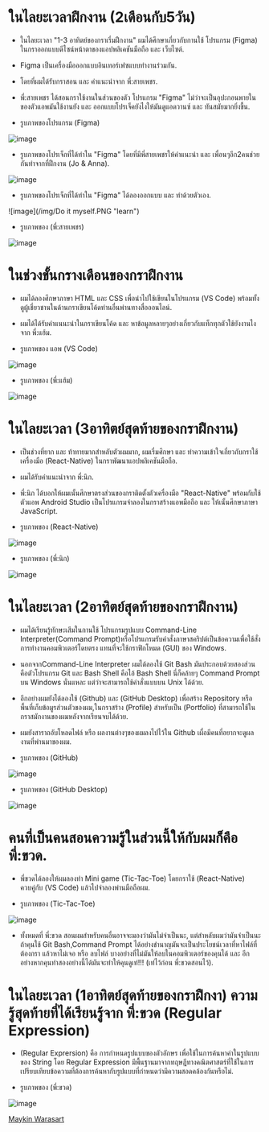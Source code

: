   # ในไลยะเวลาฝืกงาน (2เดือนกับ5วัน) 
  
  + ในไลยะเวลา "1-3 อาทิตย์ของกราเรี่มฝืกงาน" ผมได้ศึกษาเกี่ยวกับกานใช้ โปรแกรม (Figma) ในกราออกแบบดีไซน์หน้าตาของแอปพลิเคชันมือถือ และ
    เว็บไซต์.
  
  + Figma เป็นเครื่องมือออกแบบอินเทอร์เฟซแบบทำงานร่วมกัน.
  
  + โดยที่ผมได้รับกราสอน และ คำแนะนำจาก พี่:สายเพชร.
  
  + พี่:สายเพชร ได้สอนกราใช้งานในส่วนของตัว โปรแกรม "Figma" ไม่ว่าจะเป็นอุปะกอนพายในของตัวแอพมันใช้งานยัง และ         ออกแบบโปรเจ็คยังไงให้มันดูแอดวานซ์ และ ทันสมัยมากยิ่งขื้น.
   
  
  + รูบภาพของโปรแกรม (Figma)
  
  ![image](/img/Figma.webp "learn")

  + รูบภาพของโปรเจ็กที่ได้ทำใน "Figma" โดยที่มีพี่สายเพชรให้คำแนะนำ และ เพื่อนๆอีก2คนช่วยกันทำจากที่ฝืกงาน (Jo & Anna).

  ![image](img/bb.PNG "learn")

  + รูบภาพของโปรเจ็กที่ได้ทำใน "Figma" ได้ลองออกแบบ และ ทำด้วยตัวเอง.

  ![image](/img/Do it myself.PNG "learn")

  + รูบภาพของ (พี่:สายเพชร)

  ![image](/img/Mrone.png "learn")

  # ในช่วงขั้นกรางเดือนของกราฝืกงาน 

  + ผมได้ลองศึกษาภาษา HTML และ CSS เพื่อนำไปใช้เขียนในโปรแกรม (VS Code) พร้อมทั้งดูผู้เชี่ยวชานในด้านกราเขียนโค้ดท่านอื่นพ่านทางสื่อออนไลน์.
  
  + ผมได้ได้รับคำแนนะนำในกราเขียนโค้ด และ หาข้อมูลหลายๆอย่างเกี่ยวกับแท็กทุกตัวใช้ยังงานไงจาก พี่:แฮ้ม.

  + รูบภาพของ แอพ (VS Code)

  ![image](/img/VSCode.png "learn")

  + รูบภาพของ (พี่:แฮ้ม)

  ![image](/img/Ham.png "learn")

 
  # ในไลยะเวลา (3อาทิตย์สุดท้ายของกราฝืกงาน) 
  
  + เป็นช่วงที่ยาก และ ท้าทายมากสำหลับตัวผมมาก, ผมเรี่มศึกษา และ ทำความเข้าใจเกี่ยวกับกราใช้เครื่องมือ (React-Native) ในกราพัฒนาแอปพลิเคชันมือถือ.
  
  + ผมได้รับคำแนะนำจาก พี่:นิก.
  
  + พี่:นิก ได้บอกให้ผมเนั้นศึกษาตรงส่วนของกราติดตั้งตัวเครื่องมือ "React-Native" พร้อมกับใช้ตัวแอพ Android Studio เป็นโปรแกรมจำลองในกราสร้างแอพมือถือ และ ให้เนั้นศึกษาภาษา JavaScript.

  + รูบภาพของ (React-Native)
  
  ![image](/img/React-Native.png "learn")

  + รูบภาพของ (พี่:นิก)

  ![image](/img/Mr2.png "learn")

  # ในไลยะเวลา (2อาทิตย์สุดท้ายของกราฝืกงาน)

  + ผมได้เรียนรู้ทักษะเสีมในกานใช้ โปรแกรมรูปแบบ Command-Line Interpreter(Command Prompt)หรือโปรแกรมรับคำสั่งภาษาสคริปต์เป็นข้อความเพื่อใช้สั่งการทำงานคอมพิวเตอร์โดยตรง แทนที่จะใช้กราฟิกโหมด (GUI) ของ Windows.

  + นอกจากCommand-Line Interpreter ผมได้ลองใช้ Git Bash มันประกอบด้วยสองส่วนคือตัวโปรแกรม Git และ Bash Shell คือไอ้ Bash Shell นี่ก็คล้ายๆ Command Prompt บน Windows นั่นแหละ แต่ว่าจะสามารถใช้คำสั่งแบบบน Unix ได้ด้วย.

  + อีกอย่างผมยังได้ลองใช้ (Github) และ (GitHub Desktop) เพื่อสร้าง Repository หรือ พื้นที่เก็บข้อมูรส่วนตัวของผม,ในกราสร้าง (Profile) สำหรับเป็น (Portfolio) ที่สามารถใช้ในกราสมักงานของผมหลังจากเรียนจบได้ด้วย.

  + ผมยังสาราถอับโหลดไฟล์ หรือ ผลงานต่างๆของผมลงไปไว้ใน Github เผื่อมีคนที่อยากจะดูผลงานที่พ่านมาของผม.

  + รูบภาพของ (GitHub) 

  ![image](/img/Github.png "learn") 
  
  + รูบภาพของ (GitHub Desktop)
  
  ![image](/img/Github-Desktop.png "learn") 

  # คนที่เป็นคนสอนความรู้ในส่วนนี้ให้กับผมก็คือ พี่:ขวด.

  + พี่ขวดได้ลองให้ผมลองทำ Mini game (Tic-Tac-Toe) โดยกราใช้ (React-Native) ควบคู่กับ (VS Code) แล้วไปจำลองพ่านมือถือผม.

  + รูบภาพของ (Tic-Tac-Toe)

  ![image](/img/Tic.png "learn")

  + ทั้งหมดที่ พี่:ขวด สอนผมสำหรับคนอื่นอาจจะมองว่ามันไม่จำเป็นนะ, แต่สำหลับผมว่ามันจำเป็นนะถ้าคุนใช้ Git Bash,Command Prompt ได้อย่างชำนาญมันจะเป็นประโยชน์เวลาที่หาไฟล์ที่ต้องกรา แล้วหาไม่เจอ หรือ ลบไฟล์ บางอย่างที่ไม่มันให้ลบในคอมพิวเตอร์ของคุนได้ และ อีกอย่างหากคุนทำสองอย่างนี้ได้มันจะทำให้คุนดูเท่!!! (เท่ไว้ก่อน พี่:ขวดสอนไว้).

  # ในไลยะเวลา (1อาทิตย์สุดท้ายของกราฝืกงา) ความรู้สุุดท้ายที่ได้เรียนรู้จาก พี่:ขวด (Regular Expression)

  + (Regular Exprersion) คือ การกำหนดรูปแบบของตัวอักษร เพื่อใช้ในการค้นหาค่าในรูปแบบของ String โดย Regular Expression มีพื้นฐานมาจากทฤษฎีทางคณิตศาสตร์ที่ใช้ในการเปรียบเทียบข้อความที่ต้องการค้นหากับรูปแบบที่กำหนดว่ามีความสอดคล้องกันหรือไม่.

  + รูบภาพของ (พี่:ขวด)

  ![image](/img/Mr4.png "learn")

  [Maykin Warasart](https://www.facebook.com/maeklong)

  